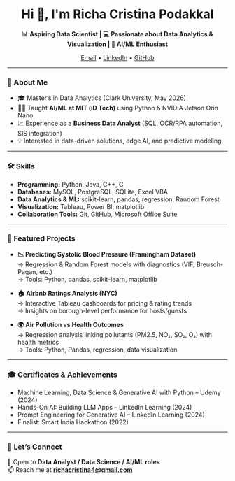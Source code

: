 <!-- Banner -->

<h1 align="center">Hi 👋, I'm Richa Cristina Podakkal</h1>
<p align="center">
  <b>📊 Aspiring Data Scientist | 💻 Passionate about Data Analytics & Visualization | 🤖 AI/ML Enthusiast</b>
</p>

<p align="center">
  <a href="mailto:richacristina4@gmail.com">Email</a> •
  <a href="https://linkedin.com/in/richa-cristina-podakkal">LinkedIn</a> •
  <a href="https://github.com/richacristina4">GitHub</a>
</p>

---

### 🌟 About Me  
- 🎓 Master’s in Data Analytics (Clark University, May 2026)  
- 👩‍🏫 Taught **AI/ML at MIT (iD Tech)** using Python & NVIDIA Jetson Orin Nano  
- 📈 Experience as a **Business Data Analyst** (SQL, OCR/RPA automation, SIS integration)  
- 💡 Interested in data-driven solutions, edge AI, and predictive modeling  

---

### 🛠️ Skills  
- **Programming:** Python, Java, C++, C  
- **Databases:** MySQL, PostgreSQL, SQLite, Excel VBA  
- **Data Analytics & ML:** scikit-learn, pandas, regression, Random Forest  
- **Visualization:** Tableau, Power BI, matplotlib  
- **Collaboration Tools:** Git, GitHub, Microsoft Office Suite  

---

### 📌 Featured Projects  
- **📉 Predicting Systolic Blood Pressure (Framingham Dataset)**  
  → Regression & Random Forest models with diagnostics (VIF, Breusch-Pagan, etc.)  
  → Tools: Python, pandas, scikit-learn, matplotlib  

- **🏠 Airbnb Ratings Analysis (NYC)**  
  → Interactive Tableau dashboards for pricing & rating trends  
  → Insights on borough-level performance for hosts/guests  

- **🌍 Air Pollution vs Health Outcomes**  
  → Regression analysis linking pollutants (PM2.5, NO₂, SO₂, O₃) with health metrics  
  → Tools: Python, Pandas, regression, data visualization  

---

### 🎓 Certificates & Achievements  
- Machine Learning, Data Science & Generative AI with Python – Udemy (2024)  
- Hands-On AI: Building LLM Apps – LinkedIn Learning (2024)  
- Prompt Engineering for Generative AI – LinkedIn Learning (2024)  
- Finalist: Smart India Hackathon (2022)  

---

### 🤝 Let’s Connect  
💼 Open to **Data Analyst / Data Science / AI/ML roles**  
📫 Reach me at **richacristina4@gmail.com**
